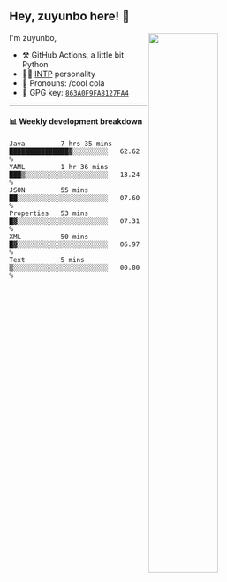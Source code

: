 

## Hey, zuyunbo here! :wave: 
[<img align="right" width="50%" src="https://github-readme-stats.vercel.app/api?username=zuyunbo&theme=dark&show_icons=true">](https://metrics.lecoq.io/ouuan?template=classic)

I'm zuyunbo,

-   :hammer_and_pick: GitHub Actions, a little bit Python
-   :man_scientist: [INTP](https://www.16personalities.com/profiles/3302586f07ca3) personality
-   :man: Pronouns: /cool cola
-   :key: GPG key: [`863A0F9FA8127FA4`](https://github.com/zuyunbo.gpg)

---

#### :bar_chart: Weekly development breakdown
<!--START_SECTION:waka-->

```text
Java         7 hrs 35 mins   ███████████████▓░░░░░░░░░   62.62 %
YAML         1 hr 36 mins    ███▒░░░░░░░░░░░░░░░░░░░░░   13.24 %
JSON         55 mins         ██░░░░░░░░░░░░░░░░░░░░░░░   07.60 %
Properties   53 mins         █▓░░░░░░░░░░░░░░░░░░░░░░░   07.31 %
XML          50 mins         █▓░░░░░░░░░░░░░░░░░░░░░░░   06.97 %
Text         5 mins          ▒░░░░░░░░░░░░░░░░░░░░░░░░   00.80 %
```

<!--END_SECTION:waka-->

